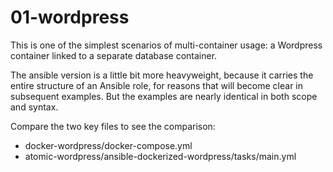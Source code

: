 # 01-wordpress

This is one of the simplest scenarios of multi-container usage: a Wordpress container linked to a separate database container. 

The ansible version is a little bit more heavyweight, because it carries the entire structure of an Ansible role, for reasons that will become clear in subsequent examples. But the examples are nearly identical in both scope and syntax. 

Compare the two key files to see the comparison: 

* docker-wordpress/docker-compose.yml 
* atomic-wordpress/ansible-dockerized-wordpress/tasks/main.yml
